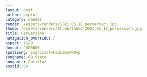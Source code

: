 ```yaml
---
layout: post
author: pepfof
category: render
render: /assets/renders/2021_05_18_perversion.jpg
thumb: /assets/renders/thumb/thumb-2021_05_18_perversion.jpg
title: Perversion
navigation_override: /
aspect: 16/9
domcol: ^000000
spotisong: 1sqroxs7lvF3GLmmskWOvp
songname: 68 State
songautr: Gorillaz
postid: 60
---
```


<!--USER BEGIN 1-->

<!--USER END 1-->

<!--more-->
<!--USER BEGIN 2-->

<!--USER END 2-->

